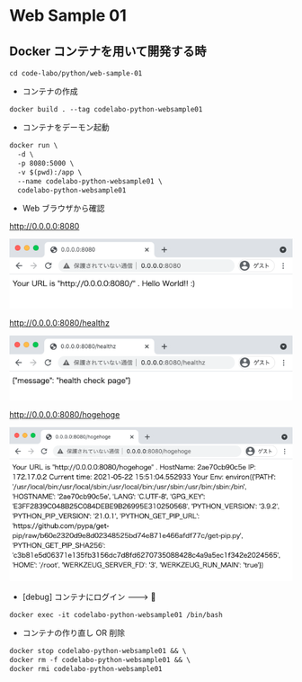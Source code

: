 # Web Sample 01

## Docker コンテナを用いて開発する時

```
cd code-labo/python/web-sample-01
```

+ コンテナの作成

```
docker build . --tag codelabo-python-websample01
```

+ コンテナをデーモン起動

```
docker run \
  -d \
  -p 8080:5000 \
  -v $(pwd):/app \
  --name codelabo-python-websample01 \
  codelabo-python-websample01
```

+ Web ブラウザから確認

http://0.0.0.0:8080

![](./01.png)

http://0.0.0.0:8080/healthz

![](./02.png)

http://0.0.0.0:8080/hogehoge

![](./03.png)

+ [debug] コンテナにログイン ---> :whale:

```
docker exec -it codelabo-python-websample01 /bin/bash
```

+ コンテナの作り直し OR 削除

```
docker stop codelabo-python-websample01 && \
docker rm -f codelabo-python-websample01 && \
docker rmi codelabo-python-websample01
```
